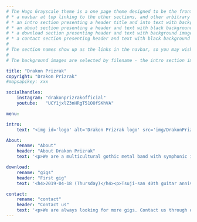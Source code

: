 ```yaml
---
# The Hugo Grayscale theme is a one page theme designed to be the front page to your site.  Its content is populated via the front-matter in content/_index.md.  The page consists of, in order:
# * a navbar at top linking to the other sections, and other arbitrary links
# * an intro section presenting a header title and into text with background image
# * an about section presenting a header and text with black background
# * a download section presenting header and text with background image
# * a contact section presenting header and text with black background
# 
# The section names show up as the links in the navbar, so you may wish to rename them if, for example, you're not using it for the purpose suggested by the default section name.
# 
# The background images are selected by filename - the intro section image must be named "intro-bg.jpg" and placed in the "static/img/" directory for your site.  Similarly, the downloads section image must be named "downloads-bg.jpg" and placed in the "static/img/" directory for your site.  See the default images in the theme's static directory for file size reference.

title: "Drakon Prizrak"
copyright: "Drakon Prizrak"
#mapsapikey: xxx

socialhandles:
    instagram: "drakonprizrakofficial"
    youtube:   "UCY1jxlZ3nHRgT51OOfSKhVA"

menu:

intro:
    text: "<img id='logo' alt='Drakon Prizrak logo' src='img/DrakonPrizrak_White.svg' />"

About:
    rename: "About"
    header: "About Drakon Prizrak"
    text: '<p>We are a multicultural gothic metal band with symphonic influences from Tokyo. All of our members have different nationalities.</p>'

download:
    rename: "gigs"
    header: "First gig"
    text: '<h4>2019-04-18 (Thursday)</h4><p>Tsuji-san 40th guitar anniversary live event</p><p>Event start: 18:00<br />Drakon Prizrak start: 20:00<br />Entrance: 1000 yen</p><h5>Shinjuku Gyouen Sound</h5><p>〒160-0022 Tokyo-to Shinjuku-ku Shinjuku 2-3-12 B1F</p><p><a href="http://gyoen-sound.com/access.html">Access</a></p><iframe src="https://www.google.com/maps/embed?pb=!1m18!1m12!1m3!1d3240.503435333482!2d139.70578591525907!3d35.68922708019247!2m3!1f0!2f0!3f0!3m2!1i1024!2i768!4f13.1!3m3!1m2!1s0x60188cc33dd89ead%3A0x3bdd383c615345d8!2s2-ch%C5%8Dme-3-12+Shinjuku%2C+Shinjuku+City%2C+T%C5%8Dky%C5%8D-to+160-0022!5e0!3m2!1sen!2sjp!4v1553325278649" width="90%" height="450" frameborder="0" style="border:0" allowfullscreen></iframe>'

contact:
    rename: "contact"
    header: "Contact us"
    text: '<p>We are always looking for more gigs. Contact us through our social media or e-mail.</p><p><a href="mailto:contact@drakon-prizrak.com">contact@drakon-prizrak.com</p>'
---
```

